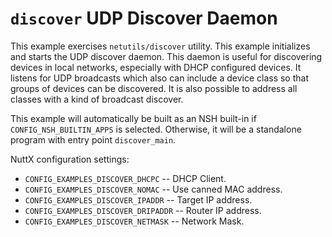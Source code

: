 `discover` UDP Discover Daemon
==============================

This example exercises `netutils/discover` utility. This example
initializes and starts the UDP discover daemon. This daemon is useful
for discovering devices in local networks, especially with DHCP
configured devices. It listens for UDP broadcasts which also can include
a device class so that groups of devices can be discovered. It is also
possible to address all classes with a kind of broadcast discover.

This example will automatically be built as an NSH built-in if
`CONFIG_NSH_BUILTIN_APPS` is selected. Otherwise, it will be a
standalone program with entry point `discover_main`.

NuttX configuration settings:

-   `CONFIG_EXAMPLES_DISCOVER_DHCPC` -- DHCP Client.
-   `CONFIG_EXAMPLES_DISCOVER_NOMAC` -- Use canned MAC address.
-   `CONFIG_EXAMPLES_DISCOVER_IPADDR` -- Target IP address.
-   `CONFIG_EXAMPLES_DISCOVER_DRIPADDR` -- Router IP address.
-   `CONFIG_EXAMPLES_DISCOVER_NETMASK` -- Network Mask.
